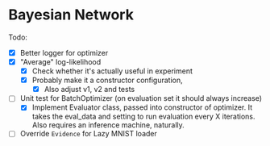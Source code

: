 # Bayesian Network

Todo:
- [x] Better logger for optimizer 
- [x] "Average" log-likelihood
  - [x] Check whether it's actually useful in experiment
  - [x] Probably make it a constructor configuration, 
    - [x] Also adjust v1, v2 and tests
- [ ] Unit test for BatchOptimizer (on evaluation set it should always increase)
  - [x] Implement Evaluator class, passed into constructor of optimizer. It takes the eval_data and setting to run evaluation every X iterations. Also requires an inference machine, naturally.
- [ ] Override `Evidence` for Lazy MNIST loader

